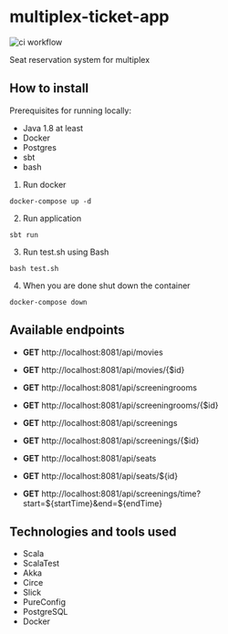 # multiplex-ticket-app
![ci workflow](https://github.com/szczepania/multiplex-ticket-app/actions/workflows/ci.yml/badge.svg)

Seat reservation system for multiplex

## How to install

Prerequisites for running locally:
- Java 1.8 at least
- Docker
- Postgres
- sbt
- bash

1. Run docker
```
docker-compose up -d
```

2. Run application
```
sbt run
```

3. Run test.sh using Bash
```
bash test.sh
```

4. When you are done shut down the container
```
docker-compose down
```

## Available endpoints

- **GET** http://localhost:8081/api/movies

- **GET** http://localhost:8081/api/movies/{$id}

- **GET** http://localhost:8081/api/screeningrooms

- **GET** http://localhost:8081/api/screeningrooms/{$id}

- **GET** http://localhost:8081/api/screenings

- **GET** http://localhost:8081/api/screenings/{$id}

- **GET** http://localhost:8081/api/seats

- **GET** http://localhost:8081/api/seats/${id}

- **GET** http://localhost:8081/api/screenings/time?start=${startTime}&end=${endTime}

## Technologies and tools used

- Scala
- ScalaTest
- Akka
- Circe
- Slick
- PureConfig
- PostgreSQL
- Docker
